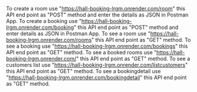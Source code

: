 To create a room use "https://hall-booking-lrgm.onrender.com/room" this API end point as "POST" method and enter the details as JSON in Postman App.
To create a booking use "https://hall-booking-lrgm.onrender.com/booking" this API end point as "POST" method and enter details as JSON in Postman App.
To see a room use "https://hall-booking-lrgm.onrender.com/rooms" this API end point as "GET" method.
To see a booking use "https://hall-booking-lrgm.onrender.com/bookings" this API end point as "GET" method.
To see a booked rooms use "https://hall-booking-lrgm.onrender.com/" this API end point as "GET" method.
To see a customers list use "https://hall-booking-lrgm.onrender.com/listcustomers" this API end point as "GET" method.
To see a bookingdetail use "https://hall-booking-lrgm.onrender.com/bookingdetail" this API end point as "GET" method.
